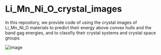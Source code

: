 # Li_Mn_Ni_O_crystal_images
In this repository, we provide code of using the crystal images of Li_Mn_Ni_O materials to predict their energy above convex hulls and the band gag energies, 
and to classfiy their crystal systems and crystal space groups.

![image](https://github.com/MIIMSEKAIST/Li_Mn_Ni_O_crystal_images/assets/135204361/2a348aef-baf3-4d39-91ef-71f424bd25c1)

